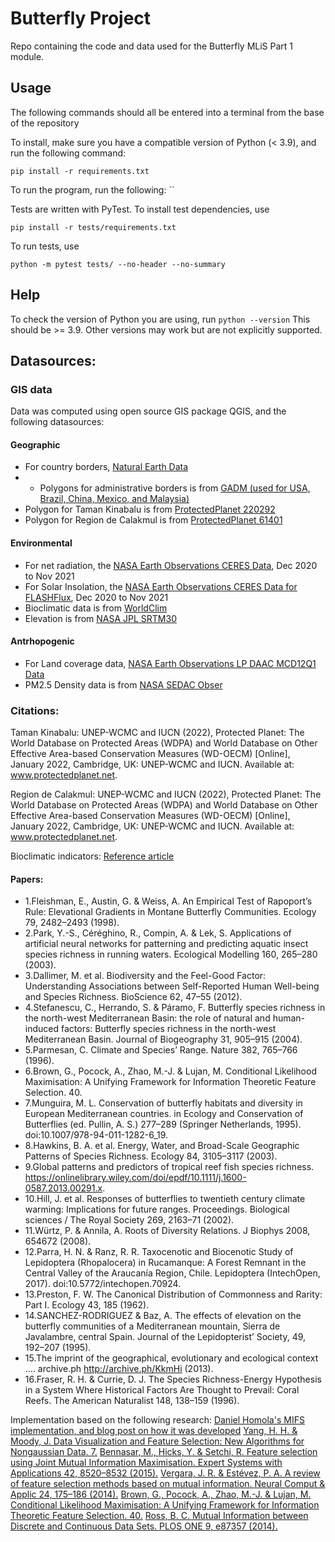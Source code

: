 # Butterfly Project

Repo containing the code and data used for the Butterfly MLiS Part 1 module.

## Usage

The following commands should all be entered into a terminal from the base of the repository

To install, make sure you have a compatible version of Python (< 3.9), and run the following command:

`pip install -r requirements.txt`

To run the program, run the following:
``

Tests are written with PyTest. To install test dependencies, use 

`pip install -r tests/requirements.txt`

To run tests, use 

`python -m pytest tests/ --no-header --no-summary`


## Help
To check the version of Python you are using, run 
`python --version`
This should be >= 3.9. Other versions may work but are not explicitly supported.


## Datasources:
### GIS data
Data was computed using open source GIS package QGIS, and the following datasources:

#### Geographic
* For country borders, [Natural Earth Data](http://www.naturalearthdata.com/downloads/)
* * Polygons for administrative borders is from [GADM (used for USA, Brazil, China, Mexico, and Malaysia)](https://gadm.org/download_country.html)
* Polygon for Taman Kinabalu is from [ProtectedPlanet 220292](https://www.protectedplanet.net/220292) 
* Polygon for Region de Calakmul is from [ProtectedPlanet 61401](https://www.protectedplanet.net/61401)

#### Environmental
* For net radiation, the [NASA Earth Observations CERES Data](https://neo.gsfc.nasa.gov/view.php?datasetId=CERES_NETFLUX_M), Dec 2020 to Nov 2021
* For Solar Insolation, the [NASA Earth Observations CERES Data for FLASHFlux](https://neo.gsfc.nasa.gov/view.php?datasetId=CERES_NETFLUX_M), Dec 2020 to Nov 2021
* Bioclimatic data is from [WorldClim](https://www.worldclim.org/data/worldclim21.html)
* Elevation is from [NASA JPL SRTM30](https://www2.jpl.nasa.gov/srtm/world.htm)

#### Antrhopogenic 
* For Land coverage data, [NASA Earth Observations LP DAAC MCD12Q1 Data](https://neo.gsfc.nasa.gov/view.php?datasetId=MCD12C1_T1)
* PM2.5 Density data is from [NASA SEDAC Obser](https://sedac.ciesin.columbia.edu/data/set/sdei-global-annual-gwr-pm2-5-modis-misr-seawifs-aod)


### Citations:

Taman Kinabalu: UNEP-WCMC and IUCN (2022), Protected Planet: The World Database on Protected Areas (WDPA) and World Database on Other Effective Area-based Conservation Measures (WD-OECM) [Online], January 2022, Cambridge, UK: UNEP-WCMC and IUCN. Available at: www.protectedplanet.net.

Region de Calakmul: UNEP-WCMC and IUCN (2022), Protected Planet: The World Database on Protected Areas (WDPA) and World Database on Other Effective Area-based Conservation Measures (WD-OECM) [Online], January 2022, Cambridge, UK: UNEP-WCMC and IUCN. Available at: www.protectedplanet.net.

Bioclimatic indicators: [Reference article](https://www.nature.com/articles/s41597-020-00726-5#Sec2)

#### Papers:

* 1.Fleishman, E., Austin, G. & Weiss, A. An Empirical Test of Rapoport’s Rule: Elevational Gradients in Montane Butterfly Communities. Ecology 79, 2482–2493 (1998).
* 2.Park, Y.-S., Céréghino, R., Compin, A. & Lek, S. Applications of artificial neural networks for patterning and predicting aquatic insect species richness in running waters. Ecological Modelling 160, 265–280 (2003).
* 3.Dallimer, M. et al. Biodiversity and the Feel-Good Factor: Understanding Associations between Self-Reported Human Well-being and Species Richness. BioScience 62, 47–55 (2012).
* 4.Stefanescu, C., Herrando, S. & Páramo, F. Butterfly species richness in the north-west Mediterranean Basin: the role of natural and human-induced factors: Butterfly species richness in the north-west Mediterranean Basin. Journal of Biogeography 31, 905–915 (2004).
* 5.Parmesan, C. Climate and Species’ Range. Nature 382, 765–766 (1996).
* 6.Brown, G., Pocock, A., Zhao, M.-J. & Lujan, M. Conditional Likelihood Maximisation: A Unifying Framework for Information Theoretic Feature Selection. 40.
* 7.Munguira, M. L. Conservation of butterfly habitats and diversity in European Mediterranean countries. in Ecology and Conservation of Butterflies (ed. Pullin, A. S.) 277–289 (Springer Netherlands, 1995). doi:10.1007/978-94-011-1282-6_19.
* 8.Hawkins, B. A. et al. Energy, Water, and Broad-Scale Geographic Patterns of Species Richness. Ecology 84, 3105–3117 (2003).
* 9.Global patterns and predictors of tropical reef fish species richness. https://onlinelibrary.wiley.com/doi/epdf/10.1111/j.1600-0587.2013.00291.x.
* 10.Hill, J. et al. Responses of butterflies to twentieth century climate warming: Implications for future ranges. Proceedings. Biological sciences / The Royal Society 269, 2163–71 (2002).
* 11.Würtz, P. & Annila, A. Roots of Diversity Relations. J Biophys 2008, 654672 (2008).
* 12.Parra, H. N. & Ranz, R. R. Taxocenotic and Biocenotic Study of Lepidoptera (Rhopalocera) in Rucamanque: A Forest Remnant in the Central Valley of the Araucanía Region, Chile. Lepidoptera (IntechOpen, 2017). doi:10.5772/intechopen.70924.
* 13.Preston, F. W. The Canonical Distribution of Commonness and Rarity: Part I. Ecology 43, 185 (1962).
* 14.SANCHEZ-RODRIGUEZ & Baz, A. The effects of elevation on the butterfly communities of a Mediterranean mountain, Sierra de Javalambre, central Spain. Journal of the Lepidopterist’ Society, 49, 192–207 (1995).
* 15.The imprint of the geographical, evolutionary and ecological context …. archive.ph http://archive.ph/KkmHi (2013).
* 16.Fraser, R. H. & Currie, D. J. The Species Richness-Energy Hypothesis in a System Where Historical Factors Are Thought to Prevail: Coral Reefs. The American Naturalist 148, 138–159 (1996).


Implementation based on the following research:
[Daniel Homola's MIFS implementation, and blog post on how it was developed](https://danielhomola.com/feature%20selection/phd/mifs-parallelized-mutual-information-based-feature-selection-module/)
[Yang, H. H. & Moody, J. Data Visualization and Feature Selection: New Algorithms for Nongaussian Data. 7.](http://citeseerx.ist.psu.edu/viewdoc/download?doi=10.1.1.46.5561&rep=rep1&type=pdf)
[Bennasar, M., Hicks, Y. & Setchi, R. Feature selection using Joint Mutual Information Maximisation. Expert Systems with Applications 42, 8520–8532 (2015).](https://www.sciencedirect.com/science/article/pii/S0957417415004674)
[Vergara, J. R. & Estévez, P. A. A review of feature selection methods based on mutual information. Neural Comput & Applic 24, 175–186 (2014).](https://doi.org/10.1007/s00521-013-1368-0)
[Brown, G., Pocock, A., Zhao, M.-J. & Lujan, M. Conditional Likelihood Maximisation: A Unifying Framework for Information Theoretic Feature Selection. 40.](https://www.jmlr.org/papers/volume13/brown12a/brown12a.pdf)
[Ross, B. C. Mutual Information between Discrete and Continuous Data Sets. PLOS ONE 9, e87357 (2014).](https://journals.plos.org/plosone/article?id=10.1371/journal.pone.0087357)
